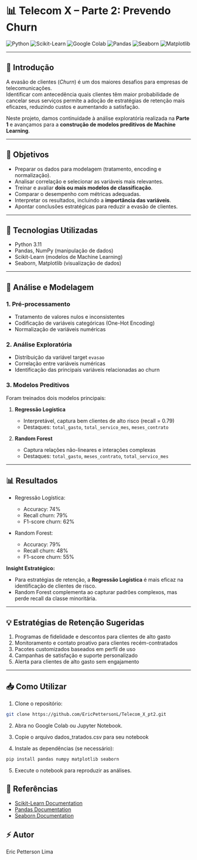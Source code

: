 # 📊 Telecom X – Parte 2: Prevendo Churn  

![Python](https://img.shields.io/badge/python-3.11-blue?logo=python)
![Scikit-Learn](https://img.shields.io/badge/scikit--learn-1.3.1-orange?logo=scikit-learn)
![Google Colab](https://img.shields.io/badge/Google%20Colab-F9AB00?logo=googlecolab&logoColor=white)
![Pandas](https://img.shields.io/badge/Pandas-Data%20Analysis-150458?logo=pandas&logoColor=white)
![Seaborn](https://img.shields.io/badge/Seaborn-Data%20Viz-009688)
![Matplotlib](https://img.shields.io/badge/Matplotlib-Charts-11557c)

---

## 📖 Introdução  
A evasão de clientes (*Churn*) é um dos maiores desafios para empresas de telecomunicações.  
Identificar com antecedência quais clientes têm maior probabilidade de cancelar seus serviços permite a adoção de estratégias de retenção mais eficazes, reduzindo custos e aumentando a satisfação.  

Neste projeto, damos continuidade à análise exploratória realizada na **Parte 1** e avançamos para a **construção de modelos preditivos de Machine Learning**.  

---

## 🎯 Objetivos  
- Preparar os dados para modelagem (tratamento, encoding e normalização).  
- Analisar correlação e selecionar as variáveis mais relevantes.  
- Treinar e avaliar **dois ou mais modelos de classificação**.  
- Comparar o desempenho com métricas adequadas.  
- Interpretar os resultados, incluindo a **importância das variáveis**.  
- Apontar conclusões estratégicas para reduzir a evasão de clientes.  

---

## 🧰 Tecnologias Utilizadas

- Python 3.11  
- Pandas, NumPy (manipulação de dados)  
- Scikit-Learn (modelos de Machine Learning)  
- Seaborn, Matplotlib (visualização de dados)  

---

## 🔬 Análise e Modelagem

### 1. Pré-processamento

- Tratamento de valores nulos e inconsistentes  
- Codificação de variáveis categóricas (One-Hot Encoding)  
- Normalização de variáveis numéricas  

### 2. Análise Exploratória

- Distribuição da variável target `evasao`  
- Correlação entre variáveis numéricas  
- Identificação das principais variáveis relacionadas ao churn  

### 3. Modelos Preditivos

Foram treinados dois modelos principais:

1. **Regressão Logística**  
   - Interpretável, captura bem clientes de alto risco (recall = 0.79)  
   - Destaques: `total_gasto`, `total_servico_mes`, `meses_contrato`

2. **Random Forest**  
   - Captura relações não-lineares e interações complexas  
   - Destaques: `total_gasto`, `meses_contrato`, `total_servico_mes`  

---

## 📊 Resultados

- Regressão Logística:  
  - Accuracy: 74%  
  - Recall churn: 79%  
  - F1-score churn: 62%  

- Random Forest:  
  - Accuracy: 79%  
  - Recall churn: 48%  
  - F1-score churn: 55%  

**Insight Estratégico:**  
- Para estratégias de retenção, a **Regressão Logística** é mais eficaz na identificação de clientes de risco.  
- Random Forest complementa ao capturar padrões complexos, mas perde recall da classe minoritária.

---

## 💡 Estratégias de Retenção Sugeridas

1. Programas de fidelidade e descontos para clientes de alto gasto  
2. Monitoramento e contato proativo para clientes recém-contratados  
3. Pacotes customizados baseados em perfil de uso  
4. Campanhas de satisfação e suporte personalizado  
5. Alerta para clientes de alto gasto sem engajamento  

---

## 📥 Como Utilizar

1. Clone o repositório:  
```bash
git clone https://github.com/EricPettersonL/Telecom_X_pt2.git
```
2. Abra no Google Colab ou Jupyter Notebook.
3. Copie o arquivo dados_tratados.csv para seu notebook

4. Instale as dependências (se necessário):
```bash
pip install pandas numpy matplotlib seaborn
```
5. Execute o notebook para reproduzir as análises.
## 📖 Referências

- [Scikit-Learn Documentation](https://scikit-learn.org/stable/)
- [Pandas Documentation](https://pandas.pydata.org/)
- [Seaborn Documentation](https://seaborn.pydata.org/)


## ⚡ Autor

Eric Petterson Lima
